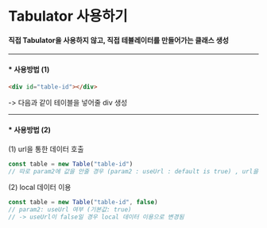 # Tabulator 사용하기

#### 직접 Tabulator을 사용하지 않고, 직접 테뷸레이터를 만들어가는 클래스 생성

----

#### * 사용방법 (1)

```html
<div id="table-id"></div>
```
-> 다음과 같이 테이블을 넣어줄 div 생성

---

#### * 사용방법 (2)

(1) url을 통한 데이터 호출

```js
const table = new Table("table-id")
// 따로 param2에 값을 안줄 경우 (param2 : useUrl : default is true) , url을 통한 직접 데이터 호출
```

(2) local 데이터 이용
```js
const table = new Table("table-id", false)
// param2: useUrl 여부 (기본값: true)
// -> useUrl이 false일 경우 local 데이터 이용으로 변경됨
```
